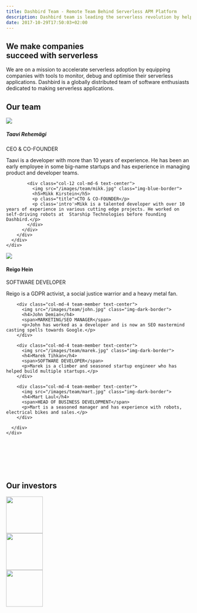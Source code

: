 ```yaml
---
title: Dashbird Team - Remote Team Behind Serverless APM Platform
description: Dashbird team is leading the serverless revolution by helping software engineers to build better FaaS apps. We're hiring!
date: 2017-10-29T17:50:03+02:00
---
```


<section class="container-fluid">
  <div class="row team-hero-bg" style="">
    <div class="col text-center team-hero justify-content-md-center">
      <h1 class="mt-5 roboto-mono">We make companies</br>succeed with serverless</h1>
      <p class='text-center'>We are on a mission to accelerate serverless adoption by equipping companies with tools to monitor, debug and optimise their serverless applications. Dashbird is a globally distributed team of software enthusiasts dedicated to making serverless applications.</p>
    </div>
  </div>

  <div class="row justify-content-center team-management">
    <div class="col text-center">
      <h1 class='underlined d-inline-block roboto-mono'>Our team</h1>
      <div class="row justify-content-center">
        <div class="col-9">
          <div class="row justify-content-center mt-5 pt-5">
            <div class="col-12 col-md-6 mb-md-0 mb-5 text-center">
              <img src="/images/team/taavi.jpg" class="img-blue-border">
              <h5>Taavi Rehemägi</h5>
              <p class="title">CEO & CO-FOUNDER</p>
              <p class='intro'>Taavi is a developer with more than 10 years of experience. He has been an early employee in some big-name startups and has experience in managing product and developer teams.</p>
            </div>

            <div class="col-12 col-md-6 text-center">
              <img src="/images/team/mikk.jpg" class="img-blue-border">
              <h5>Mikk Kirstein</h5>
              <p class="title">CTO & CO-FOUNDER</p>
              <p class='intro'>Mikk is a talented developer with over 10 years of experience in various cutting edge projects. He worked on self-driving robots at  Starship Technologies before founding Dashbird.</p>
            </div>
          </div>
        </div>
      </div>
    </div>
  </div>


  <div class="row justify-content-md-center team-team">
    <div class="col-md-10">
      <div class="row">
        <div class="col-md-4 team-member text-center">
          <img src="/images/team/reigo.jpg" class="img-dark-border">
          <h4>Reigo Hein</h4>
          <span>SOFTWARE DEVELOPER</span>
          <p>Reigo is a GDPR activist, a social justice warrior and a heavy metal fan.</p> 
        </div>

        <div class="col-md-4 team-member text-center">
          <img src="/images/team/john.jpg" class="img-dark-border">
          <h4>John Demian</h4>
          <span>MARKETING/SEO MANAGER</span>
          <p>John has worked as a developer and is now an SEO mastermind casting spells towards Google.</p>
        </div>

        <div class="col-md-4 team-member text-center">
          <img src="/images/team/marek.jpg" class="img-dark-border">
          <h4>Marek Tihkan</h4>
          <span>SOFTWARE DEVELOPER</span>
          <p>Marek is a climber and seasoned startup engineer who has helped build multiple startups.</p>
        </div>

        <div class="col-md-4 team-member text-center">
          <img src="/images/team/mart.jpg" class="img-dark-border">
          <h4>Mart Laul</h4>
          <span>HEAD OF BUSINESS DEVELOPMENT</span>
          <p>Mart is a seasoned manager and has experience with robots, electrical bikes and sales.</p>
        </div>

      </div>
    </div>
  </div>

  <div class="row justify-content-center bg-white">
    <div class="col-md-10" style='padding-top: 80px; padding-bottom: 80px;'>
      <div class="row align-items-center">
        <div class='col-12 col-md-4 mb-5 mb-md-0 text-center'>
          <h1 class='underlined d-inline-block'>Our investors</h1>
        </div>
        <div class='col-12 col-md-2 text-center'><img height=100 src='/images/passion-capital.png'></div>
        <div class='col-12 col-md-3 text-center'><img height=100 src='/images/icebreaker.png'></div>
        <div class='col-12 col-md-2 text-center'><img height=100 src='/images/lift.png'></div>
    </div>
  </div>
</section>
